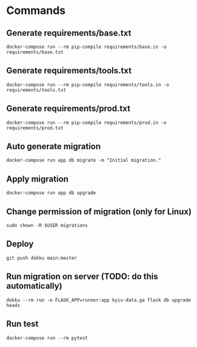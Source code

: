 # Commands



## Generate requirements/base.txt
```
docker-compose run --rm pip-compile requirements/base.in -o requirements/base.txt
```

## Generate requirements/tools.txt
```
docker-compose run --rm pip-compile requirements/tools.in -o requirements/tools.txt
```


## Generate requirements/prod.txt
```
docker-compose run --rm pip-compile requirements/prod.in -o requirements/prod.txt
```


##  Auto generate migration 
```
docker-compose run app db migrate -m "Initial migration."
```

## Apply migration
```
docker-compose run app db upgrade
```

## Change permission of migration (only for Linux)
```
sudo chown -R $USER migrations
```

## Deploy
```
git push dokku main:master
```

## Run migration on server (TODO: do this automatically)
```
dokku --rm run -e FLASK_APP=runner:app kyiv-data.ga flask db upgrade heads
```

## Run test
```
docker-compose run --rm pytest
```


